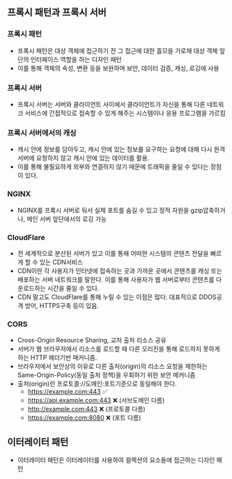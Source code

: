 ## 프록시 패턴과 프록시 서버
### 프록시 패턴
- 프록시 패턴은 대상 객체에 접근하기 전 그 접근에 대한 흘므을 가로채 대상 객체 앞단의 인터페이스 역할을 하는 디자인 패턴
- 이를 통해 객체의 속성, 변환 등을 보완하며 보안, 데이터 검증, 캐싱, 로깅에 사용

### 프록시 서버
- 프록시 서버는 서버와 클라이언트 사이에서 클라이언트가 자신을 통해 다른 네트워크 서비스에 간접적으로 접속할 수 있게 해주는 시스템이나 응용 프로그램을 가르킴

### 프록시 서버에서의 캐싱
- 캐시 안에 정보를 담아두고, 캐시 안에 있는 정보를 요구하는 요청에 대해 다시 원격 서버에 요청하지 않고 캐시 안에 있는 데이터를 활용.
- 이를 통해 불필요하게 외부와 연결하지 않기 때문에 트래픽을 줄일 수 있다는 장점이 있다.

### NGINX
- NGINX를 프록시 서버로 둬서 실제 포트를 숨길 수 있고 정적 자원을 gzip압축하거나, 메인 서버 앞단에서의 로깅 가능

### CloudFlare
- 전 세계적으로 분산된 서버가 있고 이를 통해 어떠한 시스템의 콘텐츠 전달을 빠르게 할 수 있는 CDN서비스
- CDN이란 각 사용자가 인터넷에 접속하는 곳과 가까운 곳에서 콘텐츠를 캐싱 또는 배포하는 서버 네트워크를 말한다. 이를 통해 사용자가 웹 서버로부터 콘텐츠를 다운로드하는 시간을 줄일 수 있다.
- CDN 말고도 CloudFlare를 통해 누릴 수 있는 이점은 많다. 대표적으로 DDOS공격 방어, HTTPS구축 등이 있음.


### CORS
- Cross-Origin Resource Sharing, 교차 출처 리소스 공유
- 서버가 웹 브라우저에서 리소스를 로드할 때 다른 오리진을 통해 로드하지 못하게 하는 HTTP 헤더기반 매커니즘.
- 브라우저에서 보안상의 이유로 다른 출처(origin)의 리소스 요청을 제한하는 Same-Origin-Policy(동일 출처 정책)을 우회하기 위한 보안 메커니즘
- 출처(origin)란 프로토콜://도메인:포트기준으로 동일해야 한다.
  - https://example.com:443  ✅
  - https://api.example.com:443 ❌ (서브도메인 다름)
  - http://example.com:443 ❌ (프로토콜 다름)
  - https://example.com:8080 ❌ (포트 다름)

## 이터레이터 패턴
- 이터레이터 패턴은 이터레이터를 사용하여 컬렉션의 요소들에 접근하는 디자인 패턴



